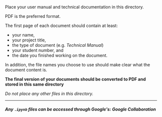 Place your user manual and technical documentation in this directory.

PDF is the preferred format.

The first page of each document should contain at least:

- your name,
- your project title,
- the type of document (e.g. *Technical Manual*)
- your student number, and
- the date you finished working on the document.

In addition, the file names you choose to use should make clear what the document content is.

**The final version of your documents should be converted to PDF and stored in this same directory**

*Do not place any other files in this directory.*

---
##### Any `.ipynb` files can be accessed through Google's: **Google Collaboration**  
